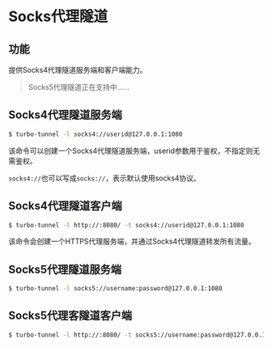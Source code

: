 # Socks代理隧道

## 功能

提供Socks4代理隧道服务端和客户端能力。

> Socks5代理隧道正在支持中……

## Socks4代理隧道服务端

```bash
$ turbo-tunnel -l socks4://userid@127.0.0.1:1080
```

该命令可以创建一个Socks4代理隧道服务端，userid参数用于鉴权，不指定则无需鉴权。

`socks4://`也可以写成`socks://`，表示默认使用socks4协议。

## Socks4代理隧道客户端

```bash
$ turbo-tunnel -l http://:8080/ -t socks4://userid@127.0.0.1:1080
```

该命令会创建一个HTTPS代理服务端，并通过Socks4代理隧道转发所有流量。

## Socks5代理隧道服务端

```bash
$ turbo-tunnel -l socks5://username:password@127.0.0.1:1080
```

## Socks5代理客隧道客户端

```bash
$ turbo-tunnel -l http://:8080/ -t socks5://username:password@127.0.0.1:1080
```
